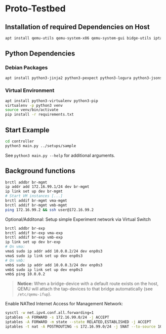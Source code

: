# Proto-Testbed

## Installation of required Dependencies on Host
```bash
apt install qemu-utils qemu-system-x86 qemu-system-gui bidge-utils iptables net-tools genisoimage python3 iproute2
```

## Python Dependencies
### Debian Packages
```bash
apt install python3-jinja2 python3-pexpect python3-logura python3-jsonschema
```

### Virtual Environment
```bash
apt install python3-virtualenv python3-pip
virtualenv -p python3 venv
source venv/bin/activate
pip install -r requirements.txt
```

## Start Example
```bash
cd controller
python3 main.py ../setups/sample
```
See `python3 main.py --help` for additional arguments.

## Background functions
```bash
brctl addbr br-mgmt
ip addr add 172.16.99.1/24 dev br-mgmt
ip link set up dev br-mgmt
# Start VM instances [...]
brctl addif br-mgmt vma-mgmt
brctl addif br-mgmt vmb-mgmt
ping 172.16.99.2 && ssh user@172.16.99.2
```

Optional/Additonal: Setup simple Experiment network via Virtual Switch 
```bash
brctl addbr br-exp
brctl addif br-exp vma-exp
brctl addif br-exp vmb-exp
ip link set up dev br-exp
# On vma:
vma$ sudo ip addr add 10.0.0.2/24 dev enp0s3
vma$ sudo ip link set up dev enp0s3
# On vmb:
vmb$ sudo ip addr add 10.0.0.3/24 dev enp0s3
vmb$ sudo ip link set up dev enp0s3
vmb$ ping 10.0.0.2
```

> **Notice:** When a bridge-device with a default route exists on the host,
> QEMU will attach the tap-devices to that bridge automatically 
> (see `/etc/qemu-ifup`).

Enable NATted Internet Access for Management Network:
```bash
sysctl -w net.ipv4.conf.all.forwarding=1
iptables -A FORWARD -s 172.16.99.0/24 -j ACCEPT
iptables -A FORWARD -m state --state RELATED,ESTABLISHED -j ACCEPT
iptables -t nat -A POSTROUTING -s 172.16.99.0/24 -j SNAT --to-source 10.2.30.20
```

